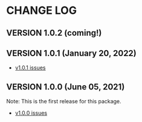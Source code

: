 # CHANGE LOG

## VERSION 1.0.2 (coming!)

## VERSION 1.0.1 (January 20, 2022)
* [v1.0.1 issues](https://github.com/LaSalleSoftware/ls-responseheader-pkg/milestone/2?closed=1)

## VERSION 1.0.0 (June 05, 2021)
Note: This is the first release for this package.
* [v1.0.0 issues](https://github.com/LaSalleSoftware/ls-responseheader-pkg/milestone/1?closed=1)
